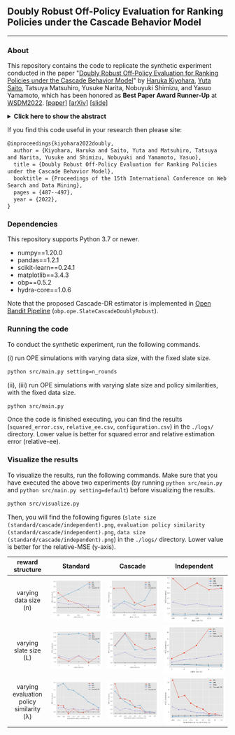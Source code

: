 ## Doubly Robust Off-Policy Evaluation for Ranking Policies under the Cascade Behavior Model

---

### About
This repository contains the code to replicate the synthetic experiment conducted in the paper "[Doubly Robust Off-Policy Evaluation for Ranking Policies under the Cascade Behavior Model](https://dl.acm.org/doi/10.1145/3488560.3498380)" by [Haruka Kiyohara](https://sites.google.com/view/harukakiyohara), [Yuta Saito](https://usait0.com/en/), Tatsuya Matsuhiro, Yusuke Narita, Nobuyuki Shimizu, and Yasuo Yamamoto, which has been honored as **Best Paper Award Runner-Up** at [WSDM2022](https://www.wsdm-conference.org/2022/). [[paper](https://dl.acm.org/doi/10.1145/3488560.3498380)] [[arXiv](https://arxiv.org/abs/2202.01562)] [[slide](https://speakerdeck.com/harukakiyohara_/cascade-doubly-robust-ope-for-ranking)]

<details>
<summary><strong>Click here to show the abstract </strong></summary>

<img src="./figs/conceptual.png"> 

In real-world recommender systems and search engines, optimizing ranking decisions to present a ranked list of relevant items is critical. Off-policy evaluation (OPE) for ranking policies is thus gaining a growing interest because it enables performance estimation of new ranking policies using only logged data. Although OPE in contextual bandits has been studied extensively, its naive application to the ranking setting faces a critical variance issue due to the huge item space. To tackle this problem, previous studies introduce some assumptions on user behavior to make the combinatorial item space tractable. However, an unrealistic assumption may, in turn, cause serious bias. Therefore, appropriately controlling the bias-variance tradeoff by imposing a reasonable assumption is the key for success in OPE of ranking policies. To achieve a well-balanced bias-variance tradeoff, we propose the Cascade Doubly Robust estimator building on the cascade assumption, which assumes that a user interacts with items sequentially from the top position in a ranking. We show that the proposed estimator is unbiased in more cases compared to existing estimators that make stronger assumptions. Furthermore, compared to a previous estimator based on the same cascade assumption, the proposed estimator reduces the variance by leveraging a control variate. Comprehensive experiments on both synthetic and real-world data demonstrate that our estimator leads to more accurate OPE than existing estimators in a variety of settings.

</details>

If you find this code useful in your research then please site:
```
@inproceedings{kiyohara2022doubly,
  author = {Kiyohara, Haruka and Saito, Yuta and Matsuhiro, Tatsuya and Narita, Yusuke and Shimizu, Nobuyuki and Yamamoto, Yasuo},
  title = {Doubly Robust Off-Policy Evaluation for Ranking Policies under the Cascade Behavior Model},
  booktitle = {Proceedings of the 15th International Conference on Web Search and Data Mining},
  pages = {487--497},
  year = {2022},
}
```

### Dependencies
This repository supports Python 3.7 or newer.

- numpy==1.20.0
- pandas==1.2.1
- scikit-learn==0.24.1
- matplotlib==3.4.3
- obp==0.5.2
- hydra-core==1.0.6

Note that the proposed Cascade-DR estimator is implemented in [Open Bandit Pipeline](https://github.com/st-tech/zr-obp) (`obp.ope.SlateCascadeDoublyRobust`).

### Running the code
To conduct the synthetic experiment, run the following commands.

(i) run OPE simulations with varying data size, with the fixed slate size.
```bash
python src/main.py setting=n_rounds
```

(ii), (iii) run OPE simulations with varying slate size and policy similarities, with the fixed data size.
```bash
python src/main.py
```
Once the code is finished executing, you can find the results (`squared_error.csv`, `relative_ee.csv`, `configuration.csv`) in the `./logs/` directory. Lower value is better for squared error and relative estimation error (relative-ee).

### Visualize the results
To visualize the results, run the following commands.
Make sure that you have executed the above two experiments (by running `python src/main.py` and `python src/main.py setting=default`) before visualizing the results.
```bash
python src/visualize.py
```

Then, you will find the following figures (`slate size (standard/cascade/independent).png`, `evaluation policy similarity (standard/cascade/independent).png`, `data size (standard/cascade/independent).png`) in the `./logs/` directory. Lower value is better for the relative-MSE (y-axis).

| reward structure                        |  Standard                                                      |  Cascade                                                        |      Independent               |
| :-------------------------------------: | :------------------------------------------------------------: | :-----------------------------------------:                   | :------------------------------------------------------------: |
| varying data size (n)                    | <img src="./figs/data size (standard).png">                    | <img src="./figs/data size (cascade).png">                    | <img src="./figs/data size (independent).png">                    |
| varying slate size (L)                   | <img src="./figs/slate size (standard).png">                   | <img src="./figs/slate size (cascade).png">                   | <img src="./figs/slate size (independent).png">                   |
| varying evaluation policy similarity (λ) | <img src="./figs/evaluation policy similarity (standard).png"> | <img src="./figs/evaluation policy similarity (cascade).png"> | <img src="./figs/evaluation policy similarity (independent).png"> |
